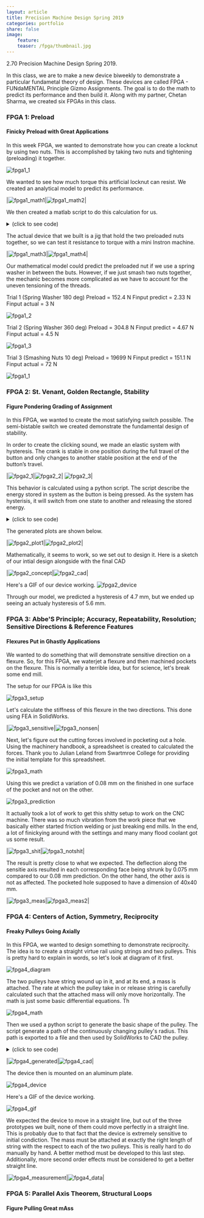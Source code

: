 ```yaml
---
layout: article
title: Precision Machine Design Spring 2019
categories: portfolio
share: false
image:
    feature: 
    teaser: /fpga/thumbnail.jpg
---
```


2.70 Precision Machine Design Spring 2019. 

In this class, we are to make a new device biweekly to demonstrate a particular fundametal theory of design. These devices are called FPGA - FUNdaMENTAL Principle Gizmo Assignments. The goal is to do the math to predict its performance and then build it. Along with my partner, Chetan Sharma, we created six FPGAs in this class. 

### FPGA 1: Preload
#### Finicky Preload with Great Applications
In this week FPGA, we wanted to demonstrate how you can create a locknut by using two nuts. This is accomplished by taking two nuts and tightening (preloading) it together. 

<img alt="fpga1_1" src="/images/fpga/fpga1/Preload.jpg">

We wanted to see how much torque this artificial locknut can resist. We created an analytical model to predict its performance.

|<img alt="fpga1_math1" src="/images/fpga/fpga1/math1.PNG">|<img alt="fpga1_math2" src="/images/fpga/fpga1/math2.PNG">|

We then created a matlab script to do this calculation for us.

<details><summary>(click to see code)</summary>
<p>
<pre><code>
%% FPGA 1

%% parameters
E = 200 * 10^9; %steel 200 GPa
l = 1/20 * 0.0254; %lead = 1/20 in
L = 7/32*2 * 0.0254; %length of assemble (m)
u = 0.5; % coefficient of friction
r = 1/8 * 0.0254; %radius of bolt

%% derived parameters
A = (((7/16)/2)^2 *pi - ((1/4)/2)^2 *pi) * 0.0254^2; % m^2 front area of nut

%% Do calculation
f1 = @computeForce;
f2 = @computeTorque;

%% Function
% Put in equations form
function force = computeForce(original, final)
    A = (((7/16)/2)^2 *pi - ((1/4)/2)^2 *pi) * 0.0254^2; % m^2 front area of nut
    strain = ((final - original)/original)/2;
    E = 190 * 10^9;
    stress = strain*E;
    force = stress * A;
end
function torque = computeTorque(preload)
    u = 0.5;
    r = 1/8 * 0.0254;
    torque = preload*sind(75)*u*r;
end
</code></pre>
</p>
</details>

The actual device that we built is a jig that hold the two preloaded nuts together, so we can test it resistance to torque with a mini Instron machine.

|<img alt="fpga1_math3" src="/images/fpga/fpga1/jig.jpg">|<img alt="fpga1_math4" src="/images/fpga/fpga1/test_jig.jpg">|

Our mathematical model could predict the preloaded nut if we use a spring washer in between the buts. However, if we just smash two nuts together, the mechanic becomes more complicated as we have to account for the uneven tensioning of the threads.

Trial 1 (Spring Washer 180 deg)
Preload = 152.4 N
Finput predict = 2.33 N 
Finput actual = 3 N

<img alt="fpga1_2" src="/images/fpga/fpga1/preload_180deg.PNG">

Trial 2 (Spring Washer 360 deg)
Preload = 304.8 N
Finput predict = 4.67 N
Finput actual  = 4.5 N 


<img alt="fpga1_3" src="/images/fpga/fpga1/preload_360deg.PNG">

Trial 3 (Smashing Nuts 10 deg)
Preload = 19699 N
Finput predict = 151.1 N 
Finput actual  = 72 N

<img alt="fpga1_1" src="/images/fpga/fpga1/smashing_nuts_10deg.PNG">

### FPGA 2: St. Venant, Golden Rectangle, Stability
#### Figure Pondering Grading of Assignment

In this FPGA, we wanted to create the most satisfying switch possible. The semi-bistable switch we created demonstrate the fundamental design of stability.

In order to create the clicking sound, we made an elastic system with hysteresis. The crank is stable in one position during the full travel of the button and only changes to another stable position at the end of the button’s travel.  

|<img alt="fpga2_1" src="/images/fpga/fpga2/state1.jpg">|<img alt="fpga2_2" src="/images/fpga/fpga2/state2.jpg">| <img alt="fpga2_3" src="/images/fpga/fpga2/state3.jpg">|

This behavior is calculated using a python script. The script describe the energy stored in system as the button is being pressed. As the system has hysterisis, it will switch from one state to another and releasing the stored energy.

<details><summary>(click to see code)</summary>
<p>
<pre><code>
import numpy as np
from mpl_toolkits.mplot3d import Axes3D
import matplotlib.pyplot as plt
from matplotlib import cm
from matplotlib.ticker import LinearLocator, FormatStrFormatter


# input parameters (all in mm | radians | N/mm)

p2s = 22  # pivot to slider distance
pl = 44  # pivot length
prom = np.pi / 6  # pivot range of motion (total)
lrom = 25  # slider range of motion (total)
ss = 44  # spring seperation
k = 1.3 / 30  # spring constant
srl = 30  # spring resting length
so = 15  # spring pivot seperation
precision = 100  # number of points to evaluate

# equation derived from matlab


def energy(pa, delta):
    """
    equation source:
    pc = [-pl*np.np.cos(pa), pl*np.np.sin(pa)] % pivot attachment point coords

    tpc = [p2s, ss/2 + delta] % top spring attachment coords

    bpc = [p2s, -ss/2 + delta] % bottom spring attachment coords

    tsl = norm(pc - tpc) % top spring length

    bsl = norm(pc - bpc) % bottom spring length

    tse = (tsl - srl)*k % top spring energy

    bse = (bsl - srl)*k % bottom spring energy

    te = tse + bse % total energy

    matlabs symbolic stuff is way easier lol

    delta -> shift in spring origin
    pa -> angle of pivot

    """
    return (k*(srl - (abs(delta - ss/2 + so*np.cos(pa) - pl*np.sin(pa))**2 + abs(p2s + pl*np.cos(pa) + so*np.sin(pa))**2)**(1/2))**2)/2 + (k*(srl - (abs(delta + ss/2 - so*np.cos(pa) - pl*np.sin(pa))**2 + abs(p2s + pl*np.cos(pa) - so*np.sin(pa))**2)**(1/2))**2)/2



# create map of energy


energy_map_func = np.vectorize(energy)

deltas = np.linspace(-lrom / 2, lrom / 2, precision)

pas = np.linspace(-prom / 2, prom / 2, precision)

pas_Y, deltas_X = np.meshgrid(pas, deltas)

energies = energy_map_func(pas_Y, deltas_X)

# map forward stroke
# starting energy


def generate_path(flipped):
    angles_indexes = [energies[0].argmin()]
    if flipped:
        angles_indexes = [energies[energies.shape[0] - 1].argmin()]
    steps = range(1, energies.shape[0])
    if flipped:
        steps = reversed(steps)
    for i in steps:
        c_angle = angles_indexes[-1]
        while (c_angle > 0):
            if energies[i][c_angle] > energies[i][c_angle - 1]:
                c_angle = c_angle - 1
            else:
                break

        while (c_angle < len(energies[i]) - 1):
            if energies[i][c_angle] > energies[i][c_angle + 1]:
                c_angle = c_angle + 1
            else:
                break

        angles_indexes.append(c_angle)

    path_deltas = deltas
    if flipped:
        path_deltas = [i for i in reversed(deltas)]
    path_pas = [pas[i] for i in angles_indexes]

    path_energies = [energies[i][j]
                     for i, j in zip(range(precision), angles_indexes)]
    if flipped:
        path_energies = [energies[i][j] for i, j in zip(
            reversed(range(precision)), angles_indexes)]

    return (path_deltas, path_pas, path_energies)


fig = plt.figure()
ax = fig.gca(projection='3d')

# Plot the surface.
surf = ax.plot_surface(deltas_X, pas_Y, energies, alpha=0.5,
                       cmap=cm.coolwarm, linewidth=0, antialiased=False)

line_forward = ax.plot(*generate_path(False), linewidth=3, label="Forward Crank Path")
line_backward = ax.plot(*generate_path(True), linewidth=3, label="Backwards Crank Path")

# Customize the z axis.
ax.zaxis.set_major_locator(LinearLocator(6))
ax.zaxis.set_major_formatter(FormatStrFormatter('%.01f'))
ax.set_xlabel("Slider Position")
ax.set_ylabel("Crank Angle")
ax.set_zlabel("Elastic Energy Stored")
ax.legend()
# Add a color bar which maps values to colors.
fig.colorbar(surf, shrink=0.5, aspect=5)

plt.show()
</code></pre>
</p>
</details>

The generated plots are shown below.

|<img alt="fpga2_plot1" src="/images/fpga/fpga2/graph_image.png">|<img alt="fpga2_plot2" src="/images/fpga/fpga2/path_image.png">|

Mathematically, it seems to work, so we set out to design it. Here is a sketch of our intial design alongside with the final CAD 

|<img alt="fpga2_concept" src="/images/fpga/fpga2/concept.jpg">|<img alt="fpga2_cad" src="/images/fpga/fpga2/cad3.jpg">|

Here's a GIF of our device working.
<img alt="fpga2_device" src="/images/fpga/fpga2/device.gif">

Through our model, we predicted a hysteresis of 4.7 mm, but we ended up seeing an actualy hysteresis of 5.6 mm. 

### FPGA 3: Abbe'S Principle; Accuracy, Repeatability, Resolution; Sensitive Directions & Reference Features
#### Flexures Put in Ghastly Applications

We wanted to do something that will demonstrate sensitive direction on a flexure. So, for this FPGA, we waterjet a flexure and then machined pockets on the flexure. This is normally a terrible idea, but for science, let's break some end mill. 

The setup for our FPGA is like this

<img alt="fpga3_setup" src="/images/fpga/fpga3/Setup.png">

Let's calculate the stiffness of this flexure in the two directions. This done using FEA in SolidWorks.

|<img alt="fpga3_sensitive" src="/images/fpga/fpga3/Sensitive.png">|<img alt="fpga3_nonsen" src="/images/fpga/fpga3/non-sen.png">|

Next, let's figure out the cutting forces involved in pocketing out a hole. Using the machinery handbook, a spreadsheet is created to calculated the forces. Thank you to Julian Leland from Swartmroe College for providing the initial template for this spreadsheet.

<img alt="fpga3_math" src="/images/fpga/fpga3/math.png">

Using this we predict a variation of 0.08 mm on the finished in one surface of the pocket and not on the other.

<img alt="fpga3_prediction" src="/images/fpga/fpga3/Prediction.png">

It actually took a lot of work to get this shitty setup to work on the CNC machine. There was so much vibration from the work piece that we basically either started friction welding or just breaking end mills. In the end, a lot of finickying around with the settings and many many flood coolant got us some result. 

|<img alt="fpga3_shit" src="/images/fpga/fpga3/shit.jpg">|<img alt="fpga3_notshit" src="/images/fpga/fpga3/notshit.jpg">|

The result is pretty close to what we expected. The deflection along the sensitie axis resulted in each corresponding face being shrunk by 0.075 mm compared to our 0.08 mm prediction. On the other hand, the other axis is not as affected. The pocketed hole supposed to have a dimension of 40x40 mm. 

|<img alt="fpga3_meas" src="/images/fpga/fpga3/sensitive_measure.jpg">|<img alt="fpga3_meas2" src="/images/fpga/fpga3/nonsensitive_measure.jpg">|

### FPGA 4: Centers of Action, Symmetry, Reciprocity
#### Freaky Pulleys Going Axially

In this FPGA, we wanted to design something to demonstrate reciprocity. The idea is to create a straight virtue rail using strings and two pulleys. This is pretty hard to explain in words, so let's look at diagram of it first. 

<img alt="fpga4_diagram" src="/images/fpga/fpga4/diagram.png">

The two pulleys have string wound up in it, and at its end, a mass is attached. The rate at which the pulley take in or release string is carefully calculated such that the attached mass will only move horizontally. The math is just some basic differential equations. Th

<img alt="fpga4_math" src="/images/fpga/fpga4/math.png">

Then we used a python script to generate the basic shape of the pulley. The script generate a path of the continuously changing pulley's radius. This path is exported to a file and then used by SolidWorks to CAD the pulley.

<details><summary>(click to see code)</summary>
<p>
<pre><code>
import numpy as np
import matplotlib.pyplot as plt
from mpl_toolkits.mplot3d import Axes3D

# input parameters
a = 15  # ratio of pulley angle (radians) to x distance traveled (mm)
H = 100  # distance between pulley and object (mm)
W = 300  # distance between pulleys (mm)
x_padding = 50  # padding between x travel and pulley spacing (mm)
pulley_height = 25  # width of pulley (mm)

# resolution
num_points = 75
# derived figures
x_min = x_padding
x_max = W - x_padding

xs = np.linspace(x_min, x_max, num_points)
thetas = xs / a
pitch = pulley_height / (thetas[-1] - thetas[0])

ds = np.sqrt(np.square(2 * xs * a) / (np.square(xs) + np.square(H)) - np.square(pitch))

# exporting to solidworks curve format

p_x_left = np.cos(thetas) * ds
p_x_right = -np.cos(thetas) * ds
p_y_left = np.sin(thetas) * ds
p_y_right = np.sin(thetas) * ds
p_z_left = np.linspace(0, pulley_height, num_points)
p_z_right = np.linspace(pulley_height, 0, num_points)


# previewing helix shape
fig = plt.figure()
ax = fig.gca(projection='3d')
ax.plot(p_x_left, p_y_left, p_z_left, label='left_pulley')
# ax.plot(p_x_right, p_y_right, p_z_right, label='right_pulley')
ax.legend()

plt.show()


# saving path to file
with open('output_left.sldcrv', 'w') as file:
    output = '\n'.join(' '.join((str(x), str(y), str(z)))
                       for x, y, z in np.vstack((p_x_left, p_y_left, p_z_left)).T)
    file.write(output)

with open('output_right.sldcrv', 'w') as file:
    output = '\n'.join(' '.join((str(x), str(y), str(z)))
                       for x, y, z in np.vstack((p_x_right, p_y_right, p_z_right)).T)
    file.write(output)
</code></pre></p>
</details>

|<img alt="fpga4_generated" src="/images/fpga/fpga4/generated.png">|<img alt="fpga4_cad" src="/images/fpga/fpga4/CAD.jpg">|

The device then is mounted on an aluminum plate. 

<img alt="fpga4_device" src="/images/fpga/fpga4/device.jpg">

Here's a GIF of the device working. 

<img alt="fpga4_gif" src="/images/fpga/fpga4/gif.gif">

We expected the device to move in a straight line, but out of the three prototypes we built, none of them could move perfectly in a straight line. This is probably due to that fact that the device is extremely sensitive to initial condiction. The mass must be attached at exactly the right length of string with the respect to each of the two pulleys. This is really hard to do manually by hand. A better method must be developed to this last step. Additionally, more second order effects must be considered to get a better straight line. 

|<img alt="fpga4_measurement" src="/images/fpga/fpga4/measurement.png">|<img alt="fpga4_data" src="/images/fpga/fpga4/data.png">|

### FPGA 5: Parallel Axis Theorem, Structural Loops
#### Figure Pulling Great mAss

